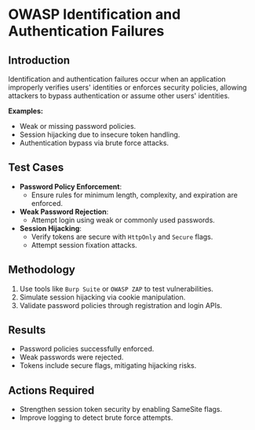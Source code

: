 # OWASP Identification and Authentication Failures

## Introduction
Identification and authentication failures occur when an application improperly verifies users' identities or enforces security policies, allowing attackers to bypass authentication or assume other users' identities.

**Examples:**
- Weak or missing password policies.
- Session hijacking due to insecure token handling.
- Authentication bypass via brute force attacks.

## Test Cases
- **Password Policy Enforcement**:
  - Ensure rules for minimum length, complexity, and expiration are enforced.
- **Weak Password Rejection**:
  - Attempt login using weak or commonly used passwords.
- **Session Hijacking**:
  - Verify tokens are secure with `HttpOnly` and `Secure` flags.
  - Attempt session fixation attacks.

## Methodology
1. Use tools like `Burp Suite` or `OWASP ZAP` to test vulnerabilities.
2. Simulate session hijacking via cookie manipulation.
3. Validate password policies through registration and login APIs.

## Results
- Password policies successfully enforced.
- Weak passwords were rejected.
- Tokens include secure flags, mitigating hijacking risks.

## Actions Required
- Strengthen session token security by enabling SameSite flags.
- Improve logging to detect brute force attempts.
